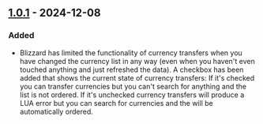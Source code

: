 ## [1.0.1](https://github.com/NintendoLink07/RepSearch/releases/tag/1.0.1) - 2024-12-08

### Added

- Blizzard has limited the functionality of currency transfers when you have changed the currency list in any way (even when you haven't even touched anything and just refreshed the data).
A checkbox has been added that shows the current state of currency transfers:
If it's checked you can transfer currencies but you can't search for anything and the list is not ordered.
If it's unchecked currency transfers will produce a LUA error but you can search for currencies and the will be automatically ordered.